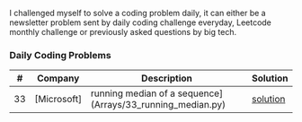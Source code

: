
I challenged myself to solve a coding problem daily, it can either be a newsletter problem sent by daily coding challenge everyday, Leetcode monthly challenge or previously asked questions by big tech.

### Daily Coding Problems

|  # | Company                   | Description               | Solution                               |
|----|---------------------------|---------------------------|----------------------------------------|
| 33 | [Microsoft]| running median of a sequence](Arrays/33_running_median.py) | [solution](Arrays/33_running_median.py) |
